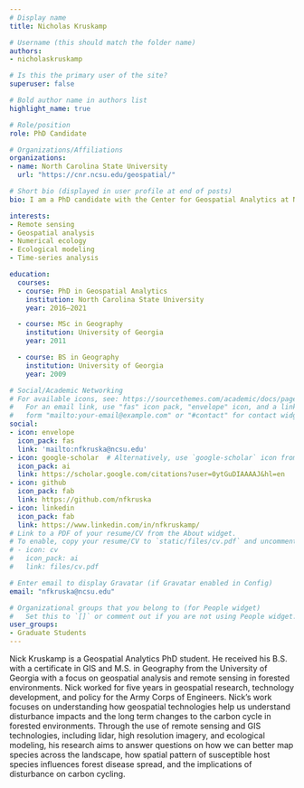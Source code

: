 ```yaml
---
# Display name
title: Nicholas Kruskamp

# Username (this should match the folder name)
authors:
- nicholaskruskamp

# Is this the primary user of the site?
superuser: false

# Bold author name in authors list
highlight_name: true

# Role/position
role: PhD Candidate

# Organizations/Affiliations
organizations:
- name: North Carolina State University
  url: "https://cnr.ncsu.edu/geospatial/"

# Short bio (displayed in user profile at end of posts)
bio: I am a PhD candidate with the Center for Geospatial Analytics at North Carolina State University.

interests:
- Remote sensing
- Geospatial analysis
- Numerical ecology
- Ecological modeling
- Time-series analysis

education:
  courses:
  - course: PhD in Geospatial Analytics
    institution: North Carolina State University
    year: 2016–2021

  - course: MSc in Geography
    institution: University of Georgia
    year: 2011

  - course: BS in Geography
    institution: University of Georgia
    year: 2009

# Social/Academic Networking
# For available icons, see: https://sourcethemes.com/academic/docs/page-builder/#icons
#   For an email link, use "fas" icon pack, "envelope" icon, and a link in the
#   form "mailto:your-email@example.com" or "#contact" for contact widget.
social:
- icon: envelope
  icon_pack: fas
  link: 'mailto:nfkruska@ncsu.edu'
- icon: google-scholar  # Alternatively, use `google-scholar` icon from `ai` icon pack
  icon_pack: ai
  link: https://scholar.google.com/citations?user=0ytGuDIAAAAJ&hl=en
- icon: github
  icon_pack: fab
  link: https://github.com/nfkruska
- icon: linkedin
  icon_pack: fab
  link: https://www.linkedin.com/in/nfkruskamp/
# Link to a PDF of your resume/CV from the About widget.
# To enable, copy your resume/CV to `static/files/cv.pdf` and uncomment the lines below.
# - icon: cv
#   icon_pack: ai
#   link: files/cv.pdf

# Enter email to display Gravatar (if Gravatar enabled in Config)
email: "nfkruska@ncsu.edu"

# Organizational groups that you belong to (for People widget)
#   Set this to `[]` or comment out if you are not using People widget.
user_groups:
- Graduate Students
---
```


Nick Kruskamp is a Geospatial Analytics PhD student. He received his B.S. with a certificate in GIS and M.S. in Geography from the University of Georgia with a focus on geospatial analysis and remote sensing in forested environments. Nick worked for five years in geospatial research, technology development, and policy for the Army Corps of Engineers. Nick’s work focuses on understanding how geospatial technologies help us understand disturbance impacts and the long term changes to the carbon cycle in forested environments. Through the use of remote sensing and GIS technologies, including lidar, high resolution imagery, and ecological modeling, his research aims to answer questions on how we can better map species across the landscape, how spatial pattern of susceptible host species influences forest disease spread, and the implications of disturbance on carbon cycling.
